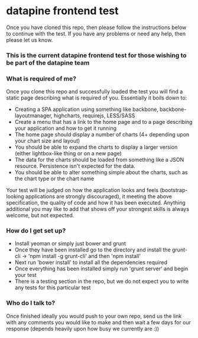 # datapine frontend test #

Once you have cloned this repo, then please follow the instructions below to continue with the test. If you have any problems or need any help, then please let us know.

### This is the current datapine frontend test for those wishing to be part of the datapine team ###

### What is required of me? ###
Once you clone this repo and successfully loaded the test you will find a static page describing what is required of you. Essentially it boils down to:

* Creating a SPA application using something like backbone, backbone-layoutmanager, highcharts, requirejs, LESS/SASS
* Create a menu that has a link to the home page and to a page describing your application and how to get it running
* The home page should display a number of charts (4+ depending upon your chart size and layout)
* You should be able to expand the charts to display a larger version (either lightbox-like thing or on a new page)
* The data for the charts should be loaded from something like a JSON resource. Persistence isn't expected for the data.
* You should be able to alter something simple about the charts, such as the chart type or the chart name

Your test will be judged on how the application looks and feels (bootstrap-looking applications are strongly discouraged), it meeting the above specification, the quality of code and how it has been executed. Anything additional you may like to add that shows off your strongest skills is always welcome, but not expected.

### How do I get set up? ###
* Install yeoman or simply just bower and grunt
* Once they have been installed go to the directory and install the grunt-cli -> 'npm install -g grunt-cli' and then 'npm install'
* Next run 'bower install' to install all the dependencies required
* Once everything has been installed simply run 'grunt server' and begin your test
* There is a testing section in the repo, but we do not expect you to write any tests for this particular test

### Who do I talk to? ###

Once finished ideally you would push to your own repo, send us the link with any comments you would like to make and then wait a few days for our response (depends heavily upon how busy we currently are :))